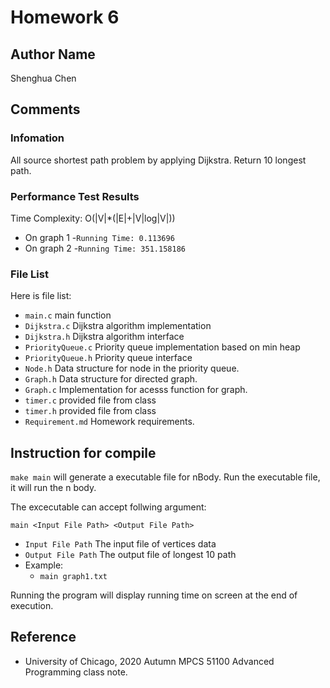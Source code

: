 # Homework 6

## Author Name
Shenghua Chen

## Comments
### Infomation
All source shortest path problem by applying Dijkstra. Return 10 longest path.

### Performance Test Results
Time Complexity: O(|V|*(|E|+|V|log|V|))

- On graph 1
  -``Running Time: 0.113696``
- On graph 2
  -``Running Time: 351.158186``


### File List
Here is file list:
- ``main.c`` main function
- ``Dijkstra.c`` Dijkstra algorithm implementation
- ``Dijkstra.h`` Dijkstra algorithm interface
- ``PriorityQueue.c`` Priority queue implementation based on min heap
- ``PriorityQueue.h`` Priority queue interface
- ``Node.h`` Data structure for node in the priority queue.
- ``Graph.h`` Data structure for directed graph.
- ``Graph.c`` Implementation for acesss function for graph.
- ``timer.c`` provided file from class
- ``timer.h`` provided file from class
- ``Requirement.md`` Homework requirements.

## Instruction for compile
``make main`` will generate a executable file for nBody.
Run the executable file, it will run the n body.

The excecutable can accept follwing argument:
```
main <Input File Path> <Output File Path>
```
- `Input File Path` The input file of vertices data
- `Output File Path` The output file of longest 10 path
- Example:
  - ``main graph1.txt``

Running the program will display running time on screen at the end of execution.

## Reference
- University of Chicago, 2020 Autumn MPCS 51100 Advanced Programming class note.